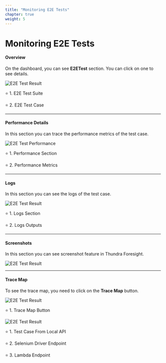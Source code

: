 ```yaml
---
title: "Monitoring E2E Tests"
chapter: true
weight: 5
---
```


# Monitoring E2E Tests


#### Overview

On the dashboard, you can see **E2ETest** section. You can click on one to see details.

![E2E Test Result](/images/_foresight/_test_monitoring/e2e-01.png)

⭐ 1. E2E Test Suite

⭐ 2. E2E Test Case

---

#### Performance Details

In this section you can trace the performance metrics of the test case.

![E2E Test Performance](/images/_foresight/_test_monitoring/e2e-02.png)


⭐ 1. Performance Section

⭐ 2. Performance Metrics

---

#### Logs

In this section you can see the logs of the test case.

![E2E Test Result](/images/_foresight/_test_monitoring/e2e-03.png)

⭐ 1. Logs Section

⭐ 2. Logs Outputs

---

#### Screenshots
In this section you can see screenshot feature in Thundra Foresight.

![E2E Test Result](/images/_foresight/_test_monitoring/e2e-04.gif)

---

#### Trace Map
To see the trace map, you need to click on the **Trace Map** button.

![E2E Test Result](/images/_foresight/_test_monitoring/e2e-05.png)

⭐ 1. Trace Map Button

![E2E Test Result](/images/_foresight/_test_monitoring/e2e-06.png)

⭐ 1. Test Case From Local API

⭐ 2. Selenium Driver Endpoint

⭐ 3. Lambda Endpoint
